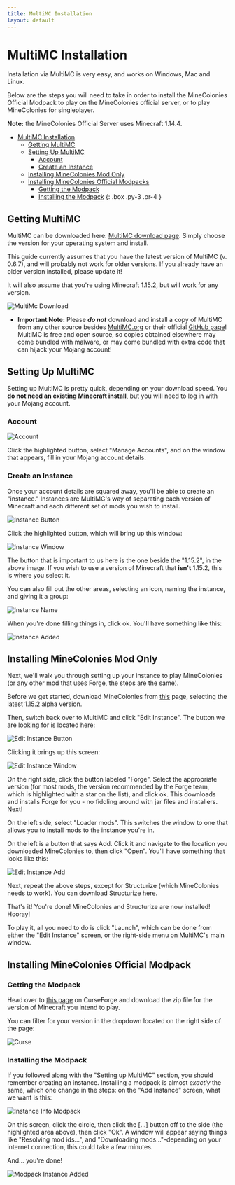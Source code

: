```yaml
---
title: MultiMC Installation
layout: default
---
```

# MultiMC Installation

Installation via MultiMC is very easy, and works on Windows, Mac and Linux.

Below are the steps you will need to take in order to install the MineColonies Official Modpack to play on the MineColonies official server, or to play MineColonies for singleplayer.

**Note:** the MineColonies Official Server uses Minecraft 1.14.4.

- [MultiMC Installation](#multimc-installation)
    - [Getting MultiMC](#getting-multimc)
    - [Setting Up MultiMC](#setting-up-multimc)
        - [Account](#account)
        - [Create an Instance](#create-an-instance)
    - [Installing MineColonies Mod Only](#installing-minecolonies-mod-only)
    - [Installing MineColonies Official Modpacks](#installing-minecolonies-official-modpacks)
        - [Getting the Modpack](#getting-the-modpack)
        - [Installing the Modpack](#installing-the-modpack)
{: .box .py-3 .pr-4 }

## Getting MultiMC

MultiMC can be downloaded here: [MultiMC download page](https://multimc.org/#Download). Simply choose the version for your operating system and install.

This guide currently assumes that you have the latest version of MultiMC (v. 0.6.7), and will probably not work for older versions. If you already have an older version installed, please update it!

It will also assume that you're using Minecraft 1.15.2, but will work for any version.

![MultiMc Download](../../assets/images/installation/multimc-download.png)

- **Important Note:** Please ***do not*** download and install a copy of MultiMC from any other source besides [MultiMC.org](https://multimc.org) or their official [GitHub page](https://github.com/MultiMC/MultiMC5/)! MultiMC is free and open source, so copies obtained elsewhere may come bundled with malware, or may come bundled with extra code that can hijack your Mojang account!


## Setting Up MultiMC

Setting up MultiMC is pretty quick, depending on your download speed. You **do not need an existing Minecraft install**, but you will need to log in with your Mojang account.

### Account

![Account](../../assets/images/installation/multimc-account.png)

Click the highlighted button, select "Manage Accounts", and on the window that appears, fill in your Mojang account details.

### Create an Instance

Once your account details are squared away, you'll be able to create an "instance." Instances are MultiMC's way of separating each version of Minecraft and each different set of mods you wish to install.

![Instance Button](../../assets/images/installation/multimc-instance1.png)

Click the highlighted button, which will bring up this window:

![Instance Window](../../assets/images/installation/multimc-instance2.png)

The button that is important to us here is the one beside the "1.15.2", in the above image. If you wish to use a version of Minecraft that **isn't** 1.15.2, this is where you select it.

You can also fill out the other areas, selecting an icon, naming the instance, and giving it a group:

![Instance Name](../../assets/images/installation/multimc-instance3.png)

When you're done filling things in, click ok. You'll have something like this:

![Instance Added](../../assets/images/installation/multimc-instance4.png)

## Installing MineColonies Mod Only

Next, we'll walk you through setting up your instance to play MineColonies (or any other mod that uses Forge, the steps are the same).

Before we get started, download MineColonies from [this](https://www.curseforge.com/minecraft/mc-mods/minecolonies/files/all) page, selecting the latest 1.15.2 alpha version.

Then, switch back over to MultiMC and click "Edit Instance". The button we are looking for is located here:

![Edit Instance Button](../../assets/images/installation/multimc-edit1.png)

Clicking it brings up this screen:

![Edit Instance Window](../../assets/images/installation/multimc-edit2.png)

On the right side, click the button labeled "Forge". Select the appropriate version (for most mods, the version recommended by the Forge team, which is highlighted with a star on the list), and click ok. This downloads and installs Forge for you - no fiddling around with jar files and installers. Next!

On the left side, select "Loader mods". This switches the window to one that allows you to install mods to the instance you're in.

On the left is a button that says Add. Click it and navigate to the location you downloaded MineColonies to, then click "Open". You'll have something that looks like this:

![Edit Instance Add](../../assets/images/installation/multimc-edit3.png)

Next, repeat the above steps, except for Structurize (which MineColonies needs to work). You can download Structurize [here](https://www.curseforge.com/minecraft/mc-mods/structurize/files/all).

That's it! You're done! MineColonies and Structurize are now installed! Hooray!

To play it, all you need to do is click "Launch", which can be done from either the "Edit Instance" screen, or the right-side menu on MultiMC's main window.

## Installing MineColonies Official Modpack

### Getting the Modpack 

Head over to [this page](https://minecraft.curseforge.com/projects/minecolonies-testpack/files) on CurseForge and download the zip file for the version of Minecraft you intend to play.

You can filter for your version in the dropdown located on the right side of the page:

![Curse](../../assets/images/installation/multimc-curse.png)

### Installing the Modpack

If you followed along with the "Setting up MultiMC" section, you should remember creating an instance. Installing a modpack is almost *exactly* the same, which one change in the steps: on the "Add Instance" screen, what we want is this:

![Instance Info Modpack](../../assets/images/installation/multimc-modpack1.png)

On this screen, click the circle, then click the [...] button off to the side (the highlighted area above), then click "Ok". A window will appear saying things like "Resolving mod ids...", and "Downloading mods..."-depending on your internet connection, this could take a few minutes.

And... you're done!

![Modpack Instance Added](../../assets/images/installation/multimc-modpack2.png)
